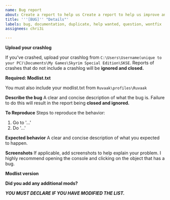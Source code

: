 ```yaml
---
name: Bug report
about: Create a report to help us Create a report to help us improve and fix issues
title: '''[BUG]'' "Details"'
labels: bug, documentation, duplicate, help wanted, question, wontfix
assignees: chri3i

---
```


**Upload your crashlog**

If you've crashed, upload your crashlog from `C:\Users\Username(unique to your PC)\Documents\My Games\Skyrim Special Edition\SKSE`. Reports of crashes that do not include a crashlog will be **ignored and closed.**

**Required: Modlist.txt**

You must also include your modlist.txt from `Ruvaak\profiles\Ruvaak`

**Describe the bug**
A clear and concise description of what the bug is. Failure to do this will result in the report being **closed and ignored.**

**To Reproduce**
Steps to reproduce the behavior:

1. Go to '...'
2. Do '...'

**Expected behavior**
A clear and concise description of what you expected to happen.

**Screenshots**
If applicable, add screenshots to help explain your problem. I highly recommend opening the console and clicking on the object that has a bug.

**Modlist version**

**Did you add any additional mods?**

***YOU MUST DECLARE IF YOU HAVE MODIFIED THE LIST.***
